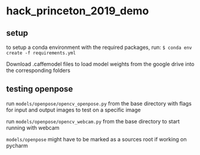 # hack_princeton_2019_demo

## setup

to setup a conda environment with the required packages, run:
```$ conda env create -f requirements.yml```

Download .caffemodel files to load model weights from the google drive into the corresponding folders

## testing openpose

run `models/openpose/opencv_openpose.py` from the base directory with flags for input and output images to test on a specific image

run `models/openpose/opencv_webcam.py` from the base directory to start running with webcam

`models/openpose` might have to be marked as a sources root if working on pycharm
